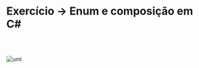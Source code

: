 # Exercício -> Enum e composição em C#
<br><br>

![uml](https://github.com/wanderson648/enum-and-composition-csharp/assets/62625309/d5ccdc6f-1c35-4353-b75b-177301259327)

